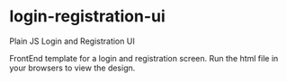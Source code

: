 # login-registration-ui
Plain JS Login and Registration UI

FrontEnd template for a login and registration screen.
Run the html file in your browsers to view the design.
